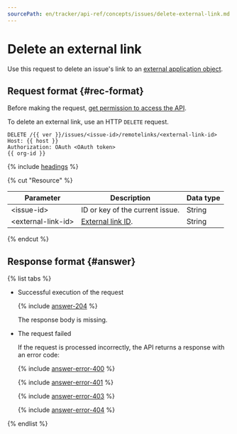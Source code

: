 ```yaml
---
sourcePath: en/tracker/api-ref/concepts/issues/delete-external-link.md
---
```

# Delete an external link

Use this request to delete an issue's link to an [external application object](../../external-links.md).

## Request format {#rec-format}

Before making the request, [get permission to access the API](../access.md).

To delete an external link, use an HTTP `DELETE` request.

```
DELETE /{{ ver }}/issues/<issue-id>/remotelinks/<external-link-id>
Host: {{ host }}
Authorization: OAuth <OAuth token>
{{ org-id }}
```

{% include [headings](../../../_includes/tracker/api/headings.md) %}

{% cut "Resource" %}

| Parameter | Description | Data type |
| -------- | -------- | ---------- |
| \<issue-id> | ID or key of the current issue. | String |
| \<external-link-id> | [External link ID](get-external-links.md). | String |

{% endcut %}

## Response format {#answer}

{% list tabs %}

- Successful execution of the request

  {% include [answer-204](../../../_includes/tracker/api/answer-204.md) %}

  The response body is missing.

- The request failed

  If the request is processed incorrectly, the API returns a response with an error code:

   {% include [answer-error-400](../../../_includes/tracker/api/answer-error-400.md) %}

   {% include [answer-error-401](../../../_includes/tracker/api/answer-error-401.md) %}

   {% include [answer-error-403](../../../_includes/tracker/api/answer-error-403.md) %}

   {% include [answer-error-404](../../../_includes/tracker/api/answer-error-404.md) %}

{% endlist %}

